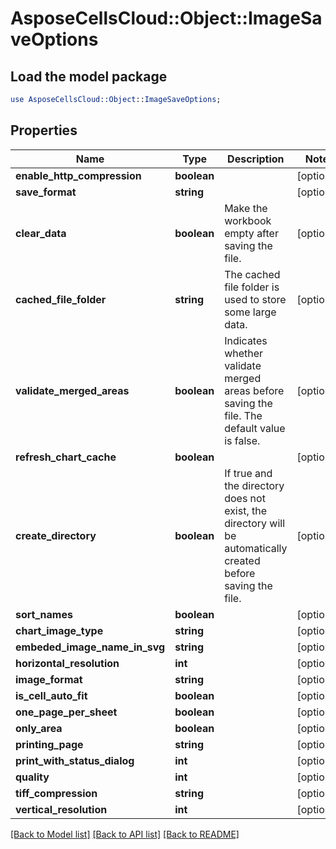 # AsposeCellsCloud::Object::ImageSaveOptions

## Load the model package
```perl
use AsposeCellsCloud::Object::ImageSaveOptions;
```

## Properties
Name | Type | Description | Notes
------------ | ------------- | ------------- | -------------
**enable_http_compression** | **boolean** |  | [optional] 
**save_format** | **string** |  | [optional] 
**clear_data** | **boolean** | Make the workbook empty after saving the file. | [optional] 
**cached_file_folder** | **string** | The cached file folder is used to store some large data. | [optional] 
**validate_merged_areas** | **boolean** | Indicates whether validate merged areas before saving the file. The default value is false.              | [optional] 
**refresh_chart_cache** | **boolean** |  | [optional] 
**create_directory** | **boolean** | If true and the directory does not exist, the directory will be automatically created before saving the file.              | [optional] 
**sort_names** | **boolean** |  | [optional] 
**chart_image_type** | **string** |  | [optional] 
**embeded_image_name_in_svg** | **string** |  | [optional] 
**horizontal_resolution** | **int** |  | [optional] 
**image_format** | **string** |  | [optional] 
**is_cell_auto_fit** | **boolean** |  | [optional] 
**one_page_per_sheet** | **boolean** |  | [optional] 
**only_area** | **boolean** |  | [optional] 
**printing_page** | **string** |  | [optional] 
**print_with_status_dialog** | **int** |  | [optional] 
**quality** | **int** |  | [optional] 
**tiff_compression** | **string** |  | [optional] 
**vertical_resolution** | **int** |  | [optional] 

[[Back to Model list]](../README.md#documentation-for-models) [[Back to API list]](../README.md#documentation-for-api-endpoints) [[Back to README]](../README.md)


